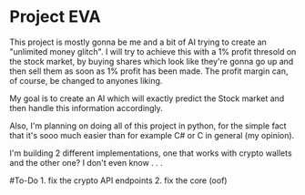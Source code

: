# Project EVA 

This project is mostly gonna be me and a bit of AI trying to create an "unlimited money glitch".
I will try to achieve this with a 1% profit thresold on the stock market, by buying shares which look like they're gonna go up and then sell them as soon as 1% profit has been made. 
The profit margin can, of course, be changed to anyones liking.

My goal is to create an AI which will exactly predict the Stock market and then handle this information accordingly.

Also, I'm planning on doing all of this project in python, for the simple fact that it's sooo much easier than for example C# or C in general (my opinion).

I'm building 2 different implementations, one that works with crypto wallets and the other one? I don't even know . . .

#To-Do
    1. fix the crypto API endpoints
    2. fix the core (oof)